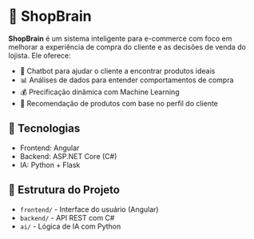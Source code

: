 # 🧠 ShopBrain

**ShopBrain** é um sistema inteligente para e-commerce com foco em melhorar a experiência de compra do cliente e as decisões de venda do lojista. Ele oferece:

- 🤖 Chatbot para ajudar o cliente a encontrar produtos ideais  
- 📊 Análises de dados para entender comportamentos de compra  
- 💰 Precificação dinâmica com Machine Learning  
- 🎯 Recomendação de produtos com base no perfil do cliente

## 🔧 Tecnologias

- Frontend: Angular
- Backend: ASP.NET Core (C#)
- IA: Python + Flask

## 📁 Estrutura do Projeto

- `frontend/` - Interface do usuário (Angular)
- `backend/` - API REST com C#
- `ai/` - Lógica de IA com Python
